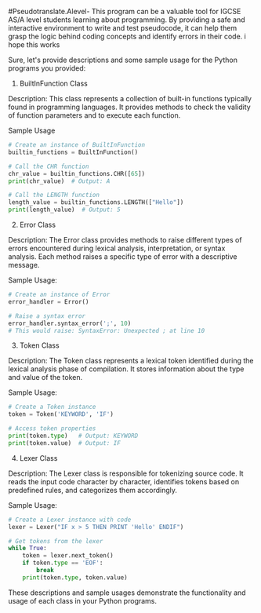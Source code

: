 #Pseudotranslate.Alevel-
This program can be a valuable tool for IGCSE AS/A level students learning about programming. By providing a safe and interactive environment to write and test pseudocode, it can help them grasp the logic behind coding concepts and identify errors in their code.
i hope this works

Sure, let's provide descriptions and some sample usage for the Python programs you provided:

1. BuiltInFunction Class

Description:
This class represents a collection of built-in functions typically found in programming languages. It provides methods to check the validity of function parameters and to execute each function.

Sample Usage
```python
# Create an instance of BuiltInFunction
builtin_functions = BuiltInFunction()

# Call the CHR function
chr_value = builtin_functions.CHR([65])
print(chr_value)  # Output: A

# Call the LENGTH function
length_value = builtin_functions.LENGTH(["Hello"])
print(length_value)  # Output: 5
```

2. Error Class

Description:
The Error class provides methods to raise different types of errors encountered during lexical analysis, interpretation, or syntax analysis. Each method raises a specific type of error with a descriptive message.

Sample Usage:
```python
# Create an instance of Error
error_handler = Error()

# Raise a syntax error
error_handler.syntax_error(';', 10)
# This would raise: SyntaxError: Unexpected ; at line 10
```

3. Token Class

Description:
The Token class represents a lexical token identified during the lexical analysis phase of compilation. It stores information about the type and value of the token.

Sample Usage:
```python
# Create a Token instance
token = Token('KEYWORD', 'IF')

# Access token properties
print(token.type)   # Output: KEYWORD
print(token.value)  # Output: IF
```

4. Lexer Class

Description:
The Lexer class is responsible for tokenizing source code. It reads the input code character by character, identifies tokens based on predefined rules, and categorizes them accordingly.

Sample Usage:
```python
# Create a Lexer instance with code
lexer = Lexer("IF x > 5 THEN PRINT 'Hello' ENDIF")

# Get tokens from the lexer
while True:
    token = lexer.next_token()
    if token.type == 'EOF':
        break
    print(token.type, token.value)
```

These descriptions and sample usages demonstrate the functionality and usage of each class in your Python programs.
